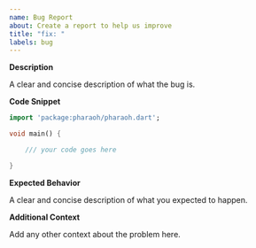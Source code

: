 ```yaml
---
name: Bug Report
about: Create a report to help us improve
title: "fix: "
labels: bug
---
```


**Description**

A clear and concise description of what the bug is.

**Code Snippet**

```dart
import 'package:pharaoh/pharaoh.dart';

void main() {

    /// your code goes here

}
```

**Expected Behavior**

A clear and concise description of what you expected to happen.

**Additional Context**

Add any other context about the problem here.
